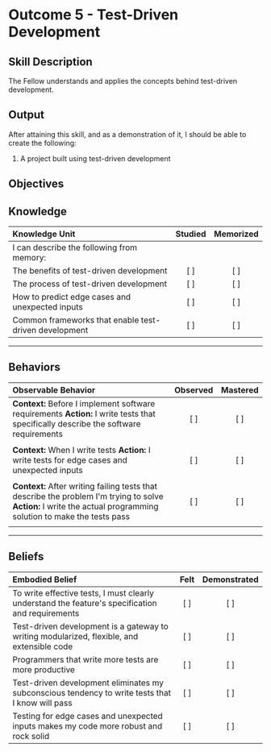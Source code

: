 # Outcome 5 - Test-Driven Development

**Skill Description**
----------
The Fellow understands and applies the concepts behind test-driven development.


**Output**
----------
After attaining this skill, and as a demonstration of it, I should be able to create the following:

1. A project built using test-driven development


**Objectives**
----------
## **Knowledge**


| Knowledge Unit   |      Studied      | Memorized |
|:-------------|:------------------:|:--------:|
| I can describe the following from memory: | | |
| The benefits of test-driven development | [ ] | [ ]  |
| The process of test-driven development | [ ] | [ ]  |
| How to predict edge cases and unexpected inputs | [ ] | [ ]  |
| Common frameworks that enable test-driven development | [ ] | [ ]  |




----------


## **Behaviors**

| Observable Behavior   |      Observed      | Mastered |
|:-------------|:------------------:|:--------:|
| **Context:** Before I implement software requirements **Action:** I write tests that specifically describe the software requirements | [ ] | [ ] |
| | | |
| **Context:** When I write tests **Action:** I write tests for edge cases and unexpected inputs | [ ] | [ ] |
| | | |
| **Context:** After writing failing tests that describe the problem I'm trying to solve **Action:** I write the actual programming solution to make the tests pass | [ ] | [ ] |
| | | |


----------


## **Beliefs**


| Embodied Belief   |      Felt      | Demonstrated |
|:-------------|:------------------:|:--------:|
| To write effective tests, I must clearly understand the feature's specification and requirements | [ ] | [ ] |
| Test-driven development is a gateway to writing modularized, flexible, and extensible code | [ ] | [ ] |
| Programmers that write more tests are more productive | [ ] | [ ] |
| Test-driven development eliminates my subconscious tendency to write tests that I know will pass | [ ] | [ ] |
| Testing for edge cases and unexpected inputs makes my code more robust and rock solid | [ ] | [ ] |
